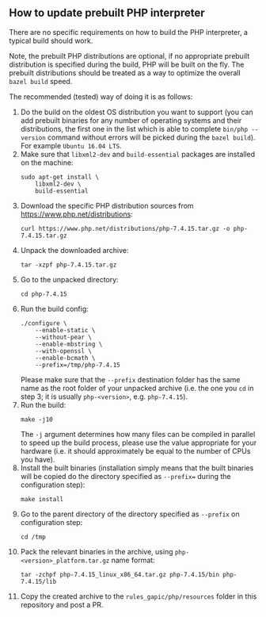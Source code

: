## How to update prebuilt PHP interpreter

There are no specific requirements on how to build the PHP interpreter, a typical build should work.

Note, the prebuilt PHP distributions are optional, if no appropriate prebuilt distribution is specified during the build, PHP will be built on the fly. The prebuilt distributions should be treated as a way to optimize the overall `bazel build` speed.

The recommended (tested) way of doing it is as follows:

1. Do the build on the oldest OS distribution you want to support (you can add prebuilt binaries for any number of operating systems and their distributions, the first one in the list which is able to complete `bin/php --version` command without errors will be picked during the `bazel build`). For example `Ubuntu 16.04 LTS`.
2. Make sure that `libxml2-dev` and `build-essential` packages are installed on the machine:
    ```
    sudo apt-get install \
        libxml2-dev \
        build-essential
   ```
3. Download the specific PHP distribution sources from https://www.php.net/distributions:
    ```
    curl https://www.php.net/distributions/php-7.4.15.tar.gz -o php-7.4.15.tar.gz
    ```
4. Unpack the downloaded archive:
    ```
    tar -xzpf php-7.4.15.tar.gz
    ```
5. Go to the unpacked directory:
    ```
    cd php-7.4.15
    ```
6. Run the build config:
    ```
    ./configure \
        --enable-static \
        --without-pear \
        --enable-mbstring \
        --with-openssl \
        --enable-bcmath \
        --prefix=/tmp/php-7.4.15
    ```
    Please make sure that the `--prefix` destination folder has the same name as the root folder of your unpacked archive (i.e. the one you `cd` in step 3; it is usually `php-<version>`, e.g. `php-7.4.15`).
7. Run the build:
    ```
    make -j10
    ```
    The `-j` argument determines how many files can be compiled in parallel to speed up the build process, please use the value appropriate for your hardware (i.e. it should approximately be equal to the number of CPUs you have).
8. Install the built binaries (installation simply means that the built binaries will be copied do the directory specified as `--prefix=` during the configuration step):
    ```
    make install
    ```
9. Go to the parent directory of the directory specified as `--prefix` on configuration step:
    ```
    cd /tmp
    ```
10. Pack the relevant binaries in the archive, using `php-<version>_platform.tar.gz` name format:
    ```
    tar -zchpf php-7.4.15_linux_x86_64.tar.gz php-7.4.15/bin php-7.4.15/lib
    ```
11. Copy the created archive to the `rules_gapic/php/resources` folder in this repository and post a PR.